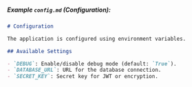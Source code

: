 
##### Example `config.md` (Configuration):

```markdown
# Configuration

The application is configured using environment variables.

## Available Settings

- `DEBUG`: Enable/disable debug mode (default: `True`).
- `DATABASE_URL`: URL for the database connection.
- `SECRET_KEY`: Secret key for JWT or encryption.
